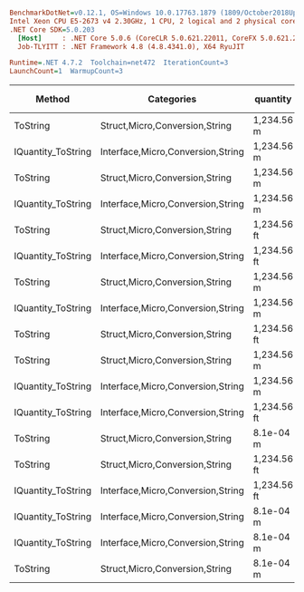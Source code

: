 ``` ini

BenchmarkDotNet=v0.12.1, OS=Windows 10.0.17763.1879 (1809/October2018Update/Redstone5)
Intel Xeon CPU E5-2673 v4 2.30GHz, 1 CPU, 2 logical and 2 physical cores
.NET Core SDK=5.0.203
  [Host]     : .NET Core 5.0.6 (CoreCLR 5.0.621.22011, CoreFX 5.0.621.22011), X64 RyuJIT
  Job-TLYITT : .NET Framework 4.8 (4.8.4341.0), X64 RyuJIT

Runtime=.NET 4.7.2  Toolchain=net472  IterationCount=3  
LaunchCount=1  WarmupCount=3  

```
|             Method |                        Categories |    quantity | format | culture |       Mean |       Error |    StdDev |   StdErr |        Min |        Max |     Median |  Gen 0 | Gen 1 | Gen 2 | Allocated |
|------------------- |---------------------------------- |------------ |------- |-------- |-----------:|------------:|----------:|---------:|-----------:|-----------:|-----------:|-------:|------:|------:|----------:|
|           ToString |    Struct,Micro,Conversion,String |  1,234.56 m |      a |         |   724.8 ns |    90.88 ns |   4.98 ns |  2.88 ns |   719.2 ns |   728.6 ns |   726.6 ns | 0.1097 |     - |     - |     714 B |
| IQuantity_ToString | Interface,Micro,Conversion,String |  1,234.56 m |      a |         |   785.9 ns |   196.58 ns |  10.78 ns |  6.22 ns |   773.8 ns |   794.4 ns |   789.7 ns | 0.1097 |     - |     - |     714 B |
|           ToString |    Struct,Micro,Conversion,String |  1,234.56 m |      v |         |   999.0 ns |   112.28 ns |   6.15 ns |  3.55 ns |   992.2 ns | 1,004.2 ns | 1,000.7 ns | 0.0267 |     - |     - |     217 B |
| IQuantity_ToString | Interface,Micro,Conversion,String |  1,234.56 m |      v |         | 1,041.8 ns |   118.38 ns |   6.49 ns |  3.75 ns | 1,034.6 ns | 1,047.1 ns | 1,043.7 ns | 0.0267 |     - |     - |     217 B |
|           ToString |    Struct,Micro,Conversion,String | 1,234.56 ft |     a2 |         | 1,065.8 ns |   179.72 ns |   9.85 ns |  5.69 ns | 1,055.0 ns | 1,074.4 ns | 1,067.8 ns | 0.1144 |     - |     - |     762 B |
| IQuantity_ToString | Interface,Micro,Conversion,String | 1,234.56 ft |     a2 |         | 1,077.1 ns |   589.29 ns |  32.30 ns | 18.65 ns | 1,048.6 ns | 1,112.2 ns | 1,070.7 ns | 0.1144 |     - |     - |     762 B |
|           ToString |    Struct,Micro,Conversion,String |  1,234.56 m |     f2 |         | 2,319.6 ns |   589.01 ns |  32.29 ns | 18.64 ns | 2,282.3 ns | 2,338.4 ns | 2,338.1 ns | 0.1526 |     - |     - |    1051 B |
| IQuantity_ToString | Interface,Micro,Conversion,String |  1,234.56 m |     f2 |         | 2,328.2 ns | 1,011.55 ns |  55.45 ns | 32.01 ns | 2,286.0 ns | 2,391.0 ns | 2,307.5 ns | 0.1526 |     - |     - |    1051 B |
|           ToString |    Struct,Micro,Conversion,String | 1,234.56 ft |      ? |   ru-RU | 2,482.9 ns | 1,220.00 ns |  66.87 ns | 38.61 ns | 2,408.0 ns | 2,536.6 ns | 2,504.2 ns | 0.1907 |     - |     - |    1284 B |
|           ToString |    Struct,Micro,Conversion,String |  1,234.56 m |      ? |         | 2,658.5 ns |   730.94 ns |  40.07 ns | 23.13 ns | 2,613.0 ns | 2,688.4 ns | 2,674.1 ns | 0.1869 |     - |     - |    1276 B |
| IQuantity_ToString | Interface,Micro,Conversion,String |  1,234.56 m |      ? |         | 2,667.8 ns |   474.25 ns |  26.00 ns | 15.01 ns | 2,650.2 ns | 2,697.6 ns | 2,655.5 ns | 0.1869 |     - |     - |    1276 B |
| IQuantity_ToString | Interface,Micro,Conversion,String | 1,234.56 ft |      ? |   ru-RU | 2,721.5 ns |   841.02 ns |  46.10 ns | 26.62 ns | 2,694.5 ns | 2,774.7 ns | 2,695.3 ns | 0.1907 |     - |     - |    1284 B |
|           ToString |    Struct,Micro,Conversion,String |   8.1e-04 m |      ? |         | 2,730.4 ns | 1,993.59 ns | 109.28 ns | 63.09 ns | 2,658.1 ns | 2,856.1 ns | 2,677.0 ns | 0.1907 |     - |     - |    1284 B |
|           ToString |    Struct,Micro,Conversion,String | 1,234.56 ft |      ? |         | 2,747.7 ns | 1,076.22 ns |  58.99 ns | 34.06 ns | 2,691.4 ns | 2,809.0 ns | 2,742.6 ns | 0.1869 |     - |     - |    1276 B |
| IQuantity_ToString | Interface,Micro,Conversion,String | 1,234.56 ft |      ? |         | 2,854.2 ns | 1,177.03 ns |  64.52 ns | 37.25 ns | 2,791.3 ns | 2,920.2 ns | 2,851.1 ns | 0.1869 |     - |     - |    1276 B |
| IQuantity_ToString | Interface,Micro,Conversion,String |   8.1e-04 m |      ? |         | 2,925.9 ns | 1,212.30 ns |  66.45 ns | 38.36 ns | 2,857.3 ns | 2,989.9 ns | 2,930.5 ns | 0.1907 |     - |     - |    1284 B |
| IQuantity_ToString | Interface,Micro,Conversion,String |   8.1e-04 m |     s4 |         | 2,950.6 ns | 1,020.87 ns |  55.96 ns | 32.31 ns | 2,891.3 ns | 3,002.4 ns | 2,958.0 ns | 0.1984 |     - |     - |    1340 B |
|           ToString |    Struct,Micro,Conversion,String |   8.1e-04 m |     s4 |         | 3,048.8 ns | 1,456.80 ns |  79.85 ns | 46.10 ns | 2,968.7 ns | 3,128.4 ns | 3,049.3 ns | 0.1984 |     - |     - |    1340 B |
